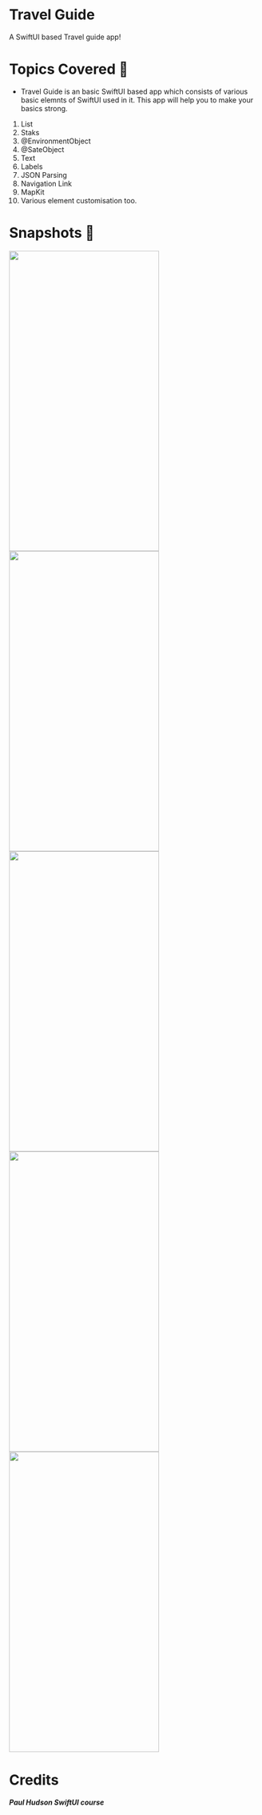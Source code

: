 # Travel Guide
A SwiftUI based Travel guide app!

# Topics Covered 📒
* Travel Guide is an basic SwiftUI based app which consists of various basic elemnts of SwiftUI used in it. This app will help you to make your basics strong. 
1. List 
2. Staks
3. @EnvironmentObject
4. @SateObject
5. Text
6. Labels
7. JSON Parsing
8. Navigation Link
9. MapKit
10. Various element customisation too.


# Snapshots 📸
<img src="https://user-images.githubusercontent.com/56252259/116514628-ebfc6d80-a8e8-11eb-8a9b-a9217cbf7fec.png" width="300" height="600" /> <img src="https://user-images.githubusercontent.com/56252259/116514633-ed2d9a80-a8e8-11eb-9f7e-1ae1f72ca44b.png" width="300" height="600" /> <img src="https://user-images.githubusercontent.com/56252259/116514635-edc63100-a8e8-11eb-9aa1-a883cf66e2a3.png" width="300" height="600" /> <img src="https://user-images.githubusercontent.com/56252259/116514638-ee5ec780-a8e8-11eb-9ebe-51404dcd5f3e.png" width="300" height="600" /> <img src="https://user-images.githubusercontent.com/56252259/116514641-ef8ff480-a8e8-11eb-917d-d49068d9aa9c.png" width="300" height="600" />

# Credits
***Paul Hudson SwiftUI course***
